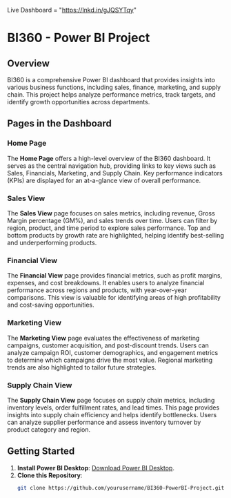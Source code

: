 Live Dashboard = "https://lnkd.in/gJQSYTqy"

# BI360 - Power BI Project

## Overview
BI360 is a comprehensive Power BI dashboard that provides insights into various business functions, including sales, finance, marketing, and supply chain. This project helps analyze performance metrics, track targets, and identify growth opportunities across departments.

## Pages in the Dashboard

### Home Page
The **Home Page** offers a high-level overview of the BI360 dashboard. It serves as the central navigation hub, providing links to key views such as Sales, Financials, Marketing, and Supply Chain. Key performance indicators (KPIs) are displayed for an at-a-glance view of overall performance.

### Sales View
The **Sales View** page focuses on sales metrics, including revenue, Gross Margin percentage (GM%), and sales trends over time. Users can filter by region, product, and time period to explore sales performance. Top and bottom products by growth rate are highlighted, helping identify best-selling and underperforming products.

### Financial View
The **Financial View** page provides financial metrics, such as profit margins, expenses, and cost breakdowns. It enables users to analyze financial performance across regions and products, with year-over-year comparisons. This view is valuable for identifying areas of high profitability and cost-saving opportunities.

### Marketing View
The **Marketing View** page evaluates the effectiveness of marketing campaigns, customer acquisition, and post-discount trends. Users can analyze campaign ROI, customer demographics, and engagement metrics to determine which campaigns drive the most value. Regional marketing trends are also highlighted to tailor future strategies.

### Supply Chain View
The **Supply Chain View** page focuses on supply chain metrics, including inventory levels, order fulfillment rates, and lead times. This page provides insights into supply chain efficiency and helps identify bottlenecks. Users can analyze supplier performance and assess inventory turnover by product category and region.

## Getting Started
1. **Install Power BI Desktop**: [Download Power BI Desktop](https://powerbi.microsoft.com/).
2. **Clone this Repository**:
   ```bash
   git clone https://github.com/yourusername/BI360-PowerBI-Project.git
